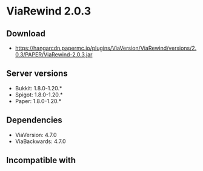 # ViaRewind 2.0.3

## Download
- https://hangarcdn.papermc.io/plugins/ViaVersion/ViaRewind/versions/2.0.3/PAPER/ViaRewind-2.0.3.jar

## Server versions
- Bukkit: 1.8.0-1.20.*
- Spigot: 1.8.0-1.20.*
- Paper: 1.8.0-1.20.*

## Dependencies
- ViaVersion: 4.7.0
- ViaBackwards: 4.7.0

## Incompatible with